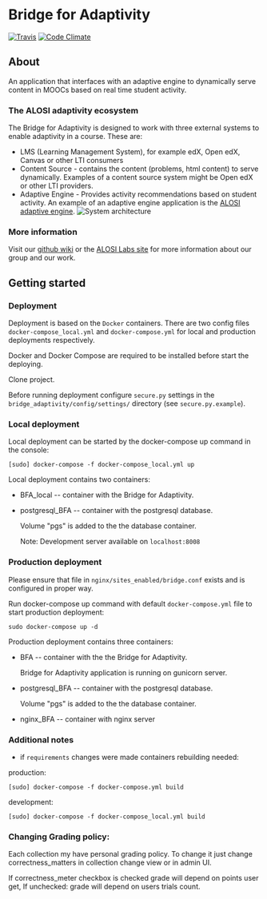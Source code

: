 # Bridge for Adaptivity

[![Travis](https://img.shields.io/travis/harvard-vpal/bridge-adaptivity.svg?branch=master)](https://travis-ci.org/harvard-vpal/bridge-adaptivity)
[![Code Climate](https://img.shields.io/codeclimate/github/harvard-vpal/bridge-adaptivity.svg?branch=master)](https://codeclimate.com/github/harvard-vpal/bridge-adaptivity)

## About

An application that interfaces with an adaptive engine to dynamically serve
content in MOOCs based on real time student activity.

### The ALOSI adaptivity ecosystem
The Bridge for Adaptivity is designed to work with three external 
systems to enable adaptivity in a course. These are:
* LMS (Learning Management System), for example edX, Open edX, Canvas or 
other LTI consumers
* Content Source - contains the content (problems, html content) to 
serve dynamically. Examples of a content source system might be Open edX
or other LTI providers.
* Adaptive Engine - Provides activity recommendations based on student activity.
An example of an adaptive engine application is the [ALOSI adaptive engine](https://github.com/harvard-vpal/adaptive-engine).
![System architecture](img/architecture.png)

### More information

Visit our [github wiki](https://github.com/harvard-vpal/bridge-adaptivity/wiki) 
or the [ALOSI Labs site](http://www.alosilabs.org/) for more information about 
our group and our work.

## Getting started

### Deployment

Deployment is based on the `Docker` containers. There are two config
files `docker-compose_local.yml` and `docker-compose.yml` for local
and production deployments respectively.

Docker and Docker Compose are required to be installed before start
the deploying.

Clone project.

Before running deployment configure `secure.py` settings in the
`bridge_adaptivity/config/settings/` directory (see
`secure.py.example`).

### Local deployment

Local deployment can be started by the docker-compose up command in the
console:

    [sudo] docker-compose -f docker-compose_local.yml up

Local deployment contains two containers:

- BFA_local -- container with the Bridge for Adaptivity.

- postgresql_BFA -- container with the postgresql database.

  Volume "pgs" is added to the the database container.

  Note: Development server available on `localhost:8008`

### Production deployment

Please ensure that file in `nginx/sites_enabled/bridge.conf` exists and
is configured in proper way.

Run docker-compose up command with default `docker-compose.yml` file
to start production deployment:

    sudo docker-compose up -d

Production deployment contains three containers:

- BFA -- container with the the Bridge for Adaptivity.

  Bridge for Adaptivity application is running on gunicorn server.

- postgresql_BFA -- container with the postgresql database.

  Volume "pgs" is added to the the database container.

- nginx_BFA -- container with nginx server

### Additional notes

- if `requirements` changes were made containers rebuilding needed:

production:

    [sudo] docker-compose -f docker-compose.yml build

development:

    [sudo] docker-compose -f docker-compose_local.yml build


### Changing Grading policy:
Each collection my have personal grading policy. To change it just change correctness_matters in collection change view
or in admin UI.

If correctness_meter checkbox is checked grade will depend on points user get,
If unchecked: grade will depend on users trials count.
